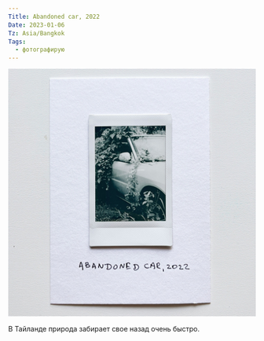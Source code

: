 ```yaml
---
Title: Abandoned car, 2022
Date: 2023-01-06
Tz: Asia/Bangkok
Tags:
  - фотографирую
---
```


![Abandoned car](images/abandoned-car@2x.jpg)

В Тайланде природа забирает свое назад очень быстро.